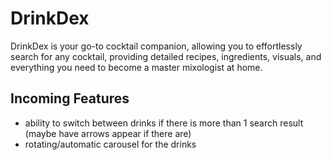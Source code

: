 # DrinkDex
DrinkDex is your go-to cocktail companion, allowing you to effortlessly search for any cocktail, providing detailed recipes, ingredients, visuals, and everything you need to become a master mixologist at home.

## Incoming Features
- ability to switch between drinks if there is more than 1 search result (maybe have arrows appear if there are)
- rotating/automatic carousel for the drinks